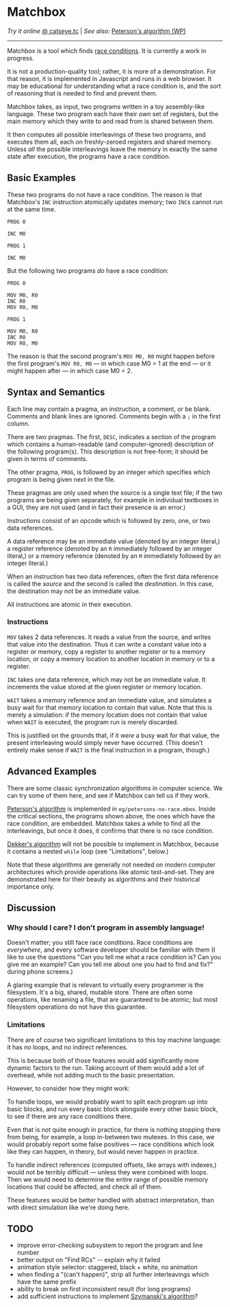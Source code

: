 Matchbox
========

_Try it online_ [@ catseye.tc](https://catseye.tc/installation/Matchbox)
| _See also:_ [Peterson's algorithm (WP)](https://en.wikipedia.org/wiki/Peterson%27s_algorithm)

- - - -

Matchbox is a tool which finds [race conditions][].
It is currently a work in progress.

It is not a production-quality tool; rather, it is more of a demonstration.
For that reason, it is implemented in Javascript and runs in a web browser.
It may be educational for understanding what a race condition is, and the
sort of reasoning that is needed to find and prevent them.

Matchbox takes, as input, two programs written in a toy assembly-like language.
These two program each have their own set of registers, but the main memory
which they write to and read from is shared between them.

It then computes all possible interleavings of these two programs, and
executes them all, each on freshly-zeroed registers and shared memory.  Unless
_all_ the possible interleavings leave the memory in exactly the same state
after execution, the programs have a race condition.

Basic Examples
--------------

These two programs do not have a race condition.  The reason is that
Matchbox's `INC` instruction atomically updates memory; two `INC`s cannot
run at the same time.

    PROG 0
    
    INC M0

    PROG 1
    
    INC M0

But the following two programs _do_ have a race condition:

    PROG 0
    
    MOV M0, R0
    INC R0
    MOV R0, M0
    
    PROG 1
    
    MOV M0, R0
    INC R0
    MOV R0, M0

The reason is that the second program's `MOV M0, R0` might happen before
the first program's `MOV R0, M0` — in which case M0 = 1 at the end — or it
might happen after — in which case M0 = 2.

Syntax and Semantics
--------------------

Each line may contain a pragma, an instruction, a comment, or be blank.
Comments and blank lines are ignored.  Comments begin with a `;` in the
first column.

There are two pragmas.  The first, `DESC`, indicates a section of the
program which contains a human-readable (and computer-ignored) description
of the following program(s).  This description is not free-form; it should be
given in terms of comments.

The other pragma, `PROG`, is followed by an integer which specifies which
program is being given next in the file.

These pragmas are only used when the source is a single text file;
if the two programs are being given separately, for example in individual
textboxes in a GUI, they are not used (and in fact their presence is an
error.)

Instructions consist of an opcode which is followed by zero, one, or
two data references.

A data reference may be an immediate value (denoted by an integer
literal,) a register reference (denoted by an `R` immediately followed
by an integer literal,) or a memory reference (denoted by an `M`
immediately followed by an integer literal.)

When an instruction has two data references, often the first data reference
is called the _source_ and the second is called the _destination_.
In this case, the destination may not be an immediate value.

All instructions are atomic in their execution.

### Instructions ###

`MOV` takes 2 data references.  It reads a value from the source,
and writes that value into the destination.  Thus it can write a
constant value into a register or memory, copy a register to
another register or to a memory location, or copy a memory
location to another location in memory or to a register.

`INC` takes one data reference, which may not be an immediate value.
It increments the value stored at the given register or memory
location.

`WAIT` takes a memory reference and an immediate value, and simulates
a busy wait for that memory location to contain that value.  Note that
this is merely a simulation: if the memory location does not contain that
value when `WAIT` is executed, the program run is merely discarded.

This is justified on the grounds that, if it _were_ a busy wait for that
value, the present interleaving would simply never have occurred.
(This doesn't entirely make sense if `WAIT` is the final instruction in
a program, though.)

Advanced Examples
-----------------

There are some classic synchronization algorithms in computer science.
We can try some of them here, and see if Matchbox can tell us if they
work.

[Peterson's algorithm][] is implemented in `eg/petersons-no-race.mbox`.
Inside the critical sections, the programs shown above, the ones which
have the race condition, are embedded.  Matchbox takes a while to find
all the interleavings, but once it does, it confirms that there is no
race condition.

[Dekker's algorithm][] will not be possible to implement in Matchbox,
because it contains a nested `while` loop (see "Limitations", below.)

Note that these algorithms are generally not needed on modern computer
architectures which provide operations like atomic test-and-set.  They
are demonstrated here for their beauty as algorithms and their historical
importance only.

Discussion
----------

### Why should I care?  I don't program in assembly language! ###

Doesn't matter; you still face race conditions.  Race conditions are
_everywhere_, and every software developer should be familiar with them
(I like to use the questions "Can you tell me what a race condition is?
Can you give me an example?  Can you tell me about one you had to find
and fix?" during phone screens.)

A glaring example that is relevant to virtually every programmer is the
filesystem.  It's a big, shared, mutable store.  There are often some
operations, like renaming a file, that are guaranteed to be atomic; but
most filesystem operations do not have this guarantee.

### Limitations ###

There are of course two significant limitations to this toy machine language:
it has no loops, and no indirect references.

This is because both of those features would add significantly more dynamic
factors to the run.  Taking account of them would add a lot of overhead,
while not adding much to the basic presentation.

However, to consider how they might work:

To handle loops, we would probably want to split each program up into basic
blocks, and run every basic block alongside every other basic block, to see
if there are any race conditions there.

Even that is not quite enough in practice, for there is nothing stopping
there from being, for example, a loop in-between two mutexes.  In this case,
we would probably report some false positives — race conditions which look
like they can happen, in theory, but would never happen in practice.

To handle indirect references (computed offsets, like arrays with indexes,)
would not be terribly difficult — unless they were combined with loops.  Then
we would need to determine the entire range of possible memory locations
that could be affected, and check all of them.

These features would be better handled with abstract interpretation, than
with direct simulation like we're doing here.

TODO
----

*   improve error-checking subsystem to report the program and line number
*   better output on "Find RCs" -- explain why it failed
*   animation style selector: staggered, black + white, no animation
*   when finding a "(can't happen)", strip all further interleavings which
    have the same prefix
*   ability to break on first inconsistent result (for long programs)
*   add sufficient instructions to implement [Szymanski's algorithm][]?

[race conditions]: http://en.wikipedia.org/wiki/Race_condition
[Dekker's algorithm]: http://en.wikipedia.org/wiki/Dekker%27s_algorithm
[Peterson's algorithm]: http://en.wikipedia.org/wiki/Peterson%27s_algorithm
[Szymanski's algorithm]: http://en.wikipedia.org/wiki/Szymanski%27s_Algorithm
